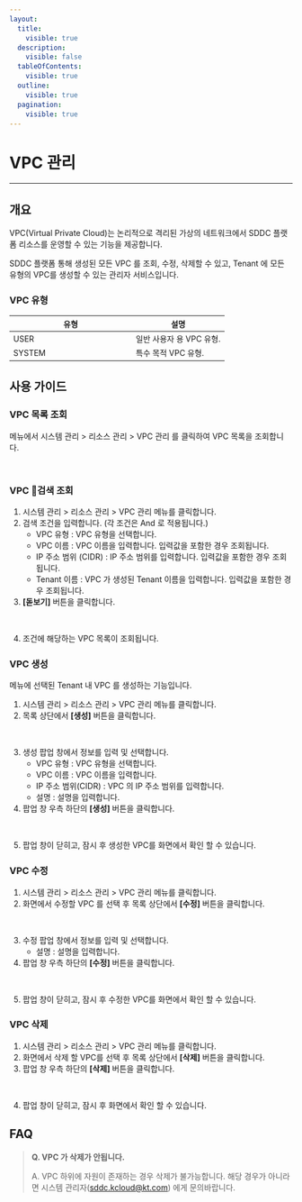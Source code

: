 ```yaml
---
layout:
  title:
    visible: true
  description:
    visible: false
  tableOfContents:
    visible: true
  outline:
    visible: true
  pagination:
    visible: true
---
```


# VPC 관리

***

## 개요

VPC(Virtual Private Cloud)는 논리적으로 격리된 가상의 네트워크에서 SDDC 플랫폼 리소스를 운영할 수 있는 기능을 제공합니다.

SDDC 플랫폼 통해 생성된 모든 VPC 를 조회, 수정, 삭제할 수 있고, Tenant 에 모든 유형의 VPC를 생성할 수 있는 관리자 서비스입니다.

### VPC 유형

<table><thead><tr><th width="204">유형</th><th>설명</th></tr></thead><tbody><tr><td>USER</td><td>일반 사용자 용 VPC 유형.</td></tr><tr><td>SYSTEM</td><td>특수 목적 VPC 유형.</td></tr></tbody></table>



## 사용 가이드

### VPC 목록 조회

메뉴에서 시스템 관리 > 리소스 관리 > VPC 관리 를 클릭하여 VPC 목록을 조회합니다.

<figure><img src="../../.gitbook/assets/스크린샷 2024-01-31 오후 2.31.57.png" alt=""><figcaption></figcaption></figure>

### VPC 검색 조회

1. 시스템 관리 > 리소스 관리 > VPC 관리 메뉴를 클릭합니다.
2. 검색 조건을 입력합니다. (각 조건은 And 로 적용됩니다.)
   * VPC 유형 : VPC 유형을 선택합니다.
   * VPC 이름 : VPC 이름을 입력합니다. 입력값을 포함한 경우 조회됩니다.
   * IP 주소 범위 (CIDR) : IP 주소 범위를 입력합니다. 입력값을 포함한 경우 조회됩니다.
   * Tenant 이름 : VPC 가 생성된 Tenant 이름을 입력합니다.  입력값을 포함한 경우 조회됩니다.
3. **\[돋보기]** 버튼을 클릭합니다.

<figure><img src="../../.gitbook/assets/스크린샷 2024-01-31 오후 2.32.13.png" alt=""><figcaption></figcaption></figure>

4. 조건에 해당하는 VPC 목록이 조회됩니다.

### VPC 생성

메뉴에 선택된 Tenant 내 VPC 를 생성하는 기능입니다.

1. 시스템 관리 > 리소스 관리 > VPC 관리 메뉴를 클릭합니다.
2. 목록 상단에서 **\[생성]** 버튼을 클릭합니다.

<figure><img src="../../.gitbook/assets/스크린샷 2024-01-31 오후 2.32.26 (1).png" alt=""><figcaption></figcaption></figure>

3. 생성 팝업 창에서 정보를 입력 및 선택합니다.
   * VPC 유형 : VPC 유형을 선택합니다.
   * VPC 이름 : VPC 이름을 입력합니다.
   * IP 주소 범위(CIDR) : VPC 의 IP 주소 범위를 입력합니다.
   * 설명 : 설명을 입력합니다.
4. 팝업 창 우측 하단의 **\[생성]** 버튼을 클릭합니다.

<figure><img src="../../.gitbook/assets/스크린샷 2024-01-31 오후 2.20.17.png" alt=""><figcaption></figcaption></figure>

5. 팝업 창이 닫히고, 잠시 후 생성한 VPC를 화면에서 확인 할 수 있습니다.

### VPC 수정

1. 시스템 관리 > 리소스 관리 > VPC 관리 메뉴를 클릭합니다.
2. 화면에서 수정할 VPC 를 선택 후 목록 상단에서 **\[수정]** 버튼을 클릭합니다.

<figure><img src="../../.gitbook/assets/스크린샷 2024-01-31 오후 2.32.58.png" alt=""><figcaption></figcaption></figure>

3. 수정 팝업 창에서 정보를 입력 및 선택합니다.
   * 설명 : 설명을 입력합니다.
4. 팝업 창 우측 하단의 **\[수정]** 버튼을 클릭합니다.

<figure><img src="../../.gitbook/assets/스크린샷 2024-01-31 오후 2.20.57.png" alt=""><figcaption></figcaption></figure>

5. 팝업 창이 닫히고, 잠시 후 수정한 VPC를 화면에서 확인 할 수 있습니다.

### VPC 삭제

1. 시스템 관리 > 리소스 관리 > VPC 관리 메뉴를 클릭합니다.
2. 화면에서 삭제 할 VPC를 선택 후 목록 상단에서 **\[삭제]** 버튼을 클릭합니다.
3. 팝업 창 우측 하단의 **\[삭제]** 버튼을 클릭합니다.

<figure><img src="../../.gitbook/assets/스크린샷 2024-01-31 오후 2.33.18.png" alt=""><figcaption></figcaption></figure>

4. 팝업 창이 닫히고, 잠시 후 화면에서 확인 할 수 있습니다.

## FAQ

> **Q. VPC 가 삭제가 안됩니다.**
>
> A. VPC 하위에 자원이 존재하는 경우 삭제가 불가능합니다. 해당 경우가 아니라면 시스템 관리자(sddc.kcloud@kt.com) 에게 문의바랍니다.
